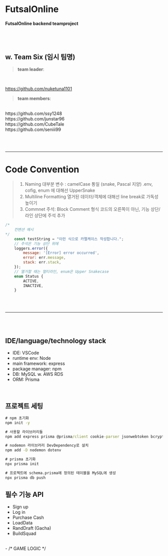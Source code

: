 # FutsalOnline

#### FutsalOnline backend teamproject
<br><br>

## w. Team Six (임시 팀명)

> **team leader**: 
<br>

https://github.com/nuketuna1101
<br>

> **team members**: 
<br>
https://github.com/ssy1248
<br>
https://github.com/junstar96
<br>
https://github.com/CubeTale
<br>
https://github.com/seniii99


<br><br>

---

# Code Convention

> 1) Naming 
    대부분 변수 : camelCase 통일 (snake, Pascal 지양)
>    .env, cofig, enum 에 대해선 UpperSnake
> 2) Multiline Formatting
    열거된 데이터/객체에 대해선 line break로 가독성 높이기
> 3) Commnet 주석: Block Comment 형식
    코드의 오른쪽이 아닌, 기능 상단/ 라인 상단에 주석 추가

```js
/*
    컨밴션 예시
*/
    const testString = "이런 식으로 카멜케이스 작성합니다.";
    // 주석은 기능 상단 위에
    loggers.error({
        message: '[Error] error occurred',
        error: err.message,
        stack: err.stack,
    });
    // 열거할 때는 멀티라인, enum은 Upper Snakecase
    enum Status {
        ACTIVE,
        INACTIVE,
    }
```

<br><br>

---

<br><br>

## IDE/language/technology stack
- IDE: VSCode
- runtime env: Node
- main framework: express
- package manager: npm
- DB: MySQL w. AWS RDS
- ORM: Prisma

<br>

## 프로젝트 세팅
```cmd
# npm 초기화
npm init -y

# 사용할 라이브러리들
npm add express prisma @prisma/client cookie-parser jsonwebtoken bcrypt winston winston-daily-rotate-file

# nodemon 라이브러리 DevDependency로 설치
npm add -D nodemon dotenv

# prisma 초기화
npx prisma init

# 프로젝트에 schema.prisma에 정의된 테이블을 MySQL에 생성
npx prisma db push

```

## 필수 기능 API

- Sign up
- Log in
- Purchase Cash
- LoadData
- RandDraft (Gacha)
- BuildSquad
<br>
- /* GAME LOGIC */
